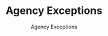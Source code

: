 ---
layout: resources-landing
title: "Agency Exceptions"
subtitle: "Agency Exceptions"
filters: federal-financial-assistance uniform-guidance-2-cfr-200 guidance 2015
doc-link: ../assets/files/Agency-Exceptions.pdf
---
